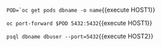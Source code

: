 ``POD=`oc get pods dbname -o name``{{execute HOST1}}

``oc port-forward $POD 5432:5432``{{execute HOST1}}

``psql dbname dbuser --port=5432``{{execute HOST2}}